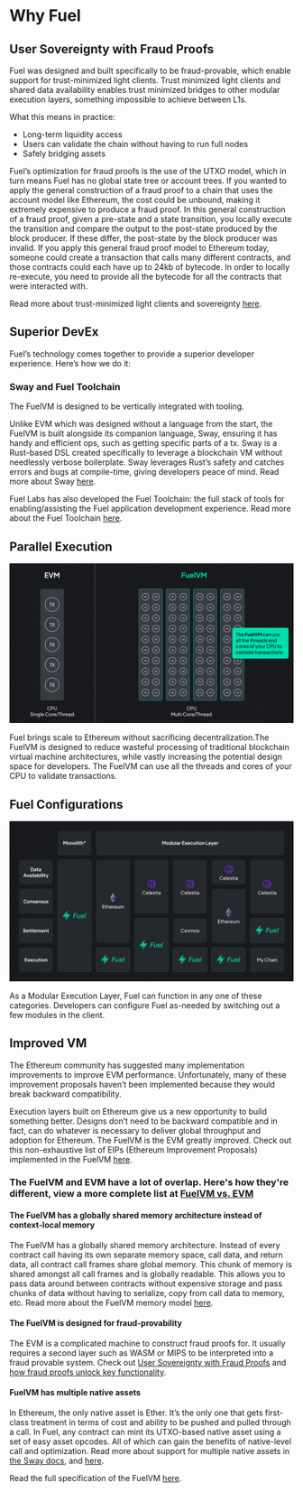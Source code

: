 # Why Fuel

## User Sovereignty with Fraud Proofs

Fuel was designed and built specifically to be fraud-provable, which enable support for trust-minimized light clients. Trust minimized light clients and shared data availability enables trust minimized bridges to other modular execution layers, something impossible to achieve between L1s.

What this means in practice:

- Long-term liquidity access
- Users can validate the chain without having to run full nodes
- Safely bridging assets

Fuel’s optimization for fraud proofs is the use of the UTXO model, which in turn means Fuel has no global state tree or account trees. If you wanted to apply the general construction of a fraud proof to a chain that uses the account model like Ethereum, the cost could be unbound, making it extremely expensive to produce a fraud proof. In this general construction of a fraud proof, given a pre-state and a state transition, you locally execute the transition and compare the output to the post-state produced by the block producer. If these differ, the post-state by the block producer was invalid. If you apply this general fraud proof model to Ethereum today, someone could create a transaction that calls many different contracts, and those contracts could each have up to 24kb of bytecode. In order to locally re-execute, you need to provide all the bytecode for all the contracts that were interacted with.

Read more about trust-minimized light clients and sovereignty [here](./modular-movement.md).

## Superior DevEx

Fuel’s technology comes together to provide a superior developer experience. Here’s how we do it:

### Sway and Fuel Toolchain

The FuelVM is designed to be vertically integrated with tooling.

Unlike EVM which was designed without a language from the start, the FuelVM is built alongside its companion language, Sway, ensuring it has handy and efficient ops, such as getting specific parts of a tx. Sway is a Rust-based DSL created specifically to leverage a blockchain VM without needlessly verbose boilerplate. Sway leverages Rust’s safety and catches errors and bugs at compile-time, giving developers peace of mind. Read more about Sway [here](./sway-language.md).

Fuel Labs has also developed the Fuel Toolchain: the full stack of tools for enabling/assisting the Fuel application development experience. Read more about the Fuel Toolchain [here](./fuel-toolchain.md).

## Parallel Execution

![parallel transaction execution in the FuelVM](./images/fuel-parallel.png)

Fuel brings scale to Ethereum without sacrificing decentralization.The FuelVM is designed to reduce wasteful processing of traditional blockchain virtual machine architectures, while vastly increasing the potential design space for developers. The FuelVM can use all the threads and cores of your CPU to validate transactions.

## Fuel Configurations

![Fuel configurations](./images/configs.png)

As a Modular Execution Layer, Fuel can function in any one of these categories. Developers can configure Fuel as-needed by switching out a few modules in the client.

## Improved VM

The Ethereum community has suggested many implementation improvements to improve EVM performance. Unfortunately, many of these improvement proposals haven’t been implemented because they would break backward compatibility.

Execution layers built on Ethereum give us a new opportunity to build something better. Designs don’t need to be backward compatible and in fact, can do whatever is necessary to deliver global throughput and adoption for Ethereum. The FuelVM is the EVM greatly improved. Check out this non-exhaustive list of EIPs (Ethereum Improvement Proposals) implemented in the FuelVM [here](./what-is-fuel.md).

### The FuelVM and EVM have a lot of overlap. Here's how they're different, view a more complete list at [FuelVM vs. EVM](./vs-evm.md)

#### The FuelVM has a globally shared memory architecture instead of context-local memory

The FuelVM has a globally shared memory architecture. Instead of every contract call having its own separate memory space, call data, and return data, all contract call frames share global memory. This chunk of memory is shared amongst all call frames and is globally readable. This allows you to pass data around between contracts without expensive storage and pass chunks of data without having to serialize, copy from call data to memory, etc. Read more about the FuelVM memory model [here](./fuelvm/memory_model.md).

#### The FuelVM is designed for fraud-provability

The EVM is a complicated machine to construct fraud proofs for. It usually requires a second layer such as WASM or MIPS to be interpreted into a fraud provable system. Check out [User Sovereignty with Fraud Proofs](./why-fuel.md) and [how fraud proofs unlock key functionality](./modular-movement.md).

#### FuelVM has multiple native assets

In Ethereum, the only native asset is Ether. It’s the only one that gets first-class treatment in terms of cost and ability to be pushed and pulled through a call. In Fuel, any contract can mint its UTXO-based native asset using a set of easy asset opcodes. All of which can gain the benefits of native-level call and optimization. Read more about support for multiple native assets in [the Sway docs](https://fuellabs.github.io/sway/v0.23.0/blockchain-development/native_assets.html), and [here](./fuelvm/native_assets.md).

Read the full specification of the FuelVM [here](https://github.com/FuelLabs/fuel-specs/blob/master/specs/vm/main.md).
